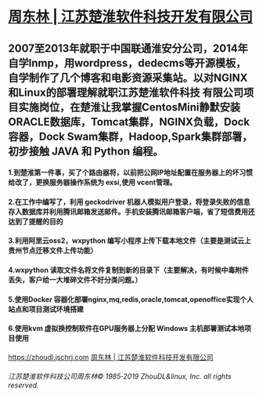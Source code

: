 # [周东林 | 江苏楚淮软件科技开发有限公司](https://zhoudl.jschrj.com)
## 2007至2013年就职于中国联通淮安分公司，2014年自学lnmp，用wordpress，dedecms等开源模板，自学制作了几个博客和电影资源采集站。以对NGINX和Linux的部署理解就职江苏楚淮软件科技 有限公司项目实施岗位，在楚淮让我掌握CentosMini静默安装ORACLE数据库，Tomcat集群，NGINX负载，Dock容器，Dock Swam集群，Hadoop,Spark集群部署，初步接触 JAVA 和 Python 编程。
#### 1.到楚淮第一件事，买了个路由器将，以前把公网IP地址配置在服务器上的坏习惯给改了，更换服务器操作系统为 exsi,使用 vcent管理。

#### 2.在工作中编写了，利用 geckodriver 机器人模拟用户登录，将登录失败的信息存入数据库并利用腾讯邮箱发送邮件。手机安装腾讯邮箱客户端，省了短信费用还达到了提醒的目的

#### 3.利用阿里云oss2，wxpython 编写小程序上传下载本地文件（主要是测试云上贵州节点迁移文件上传功能）

#### 4.wxpython 读取文件名将文件复制到新的目录下（主要解决，有时候中毒附件丢失，客户给一大堆碎文件不好分类问题。）

#### 5.使用Docker 容器化部署nginx,mq,redis,oracle,tomcat,openoffice实现个人站点和项目测试环境搭建

#### 6.使用kvm 虚拟换控制软件在GPU服务器上分配 Windows 主机部署测试本地项目使用

https://zhoudl.jschrj.com
[周东林 | 江苏楚淮软件科技开发有限公司](https://zhoudl.jschrj.com)

###### 江苏楚淮软件科技公司周东林© 1985‐2019 ZhouDL&linux, Inc. all rights reserved.